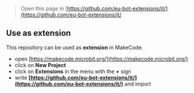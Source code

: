 
> Open this page in [https://github.com/eu-bot-extensions/it/](https://github.com/eu-bot-extensions/it/

## Use as extension

This repository can be used as **extension** in MakeCode.

* open [https://makecode.microbit.org/](https://makecode.microbit.org/)
* click on **New Project**
* click on **Extensions** in the menu with the **+** sign
* write **[https://github.com/eu-bot-extensions/it/](https://github.com/eu-bot-extensions/it/)** and import
